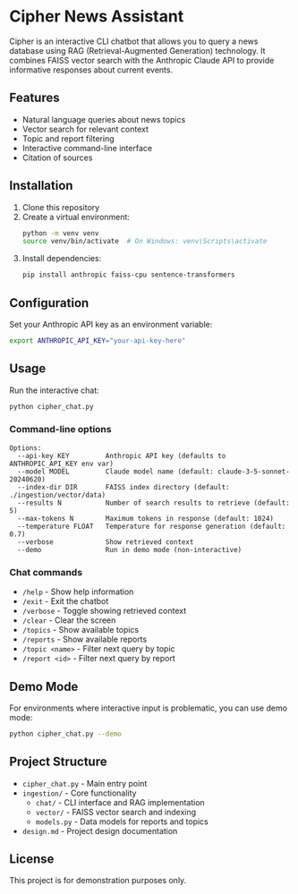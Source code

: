 # Cipher News Assistant

Cipher is an interactive CLI chatbot that allows you to query a news database using RAG (Retrieval-Augmented Generation) technology. It combines FAISS vector search with the Anthropic Claude API to provide informative responses about current events.

## Features

- Natural language queries about news topics
- Vector search for relevant context
- Topic and report filtering
- Interactive command-line interface
- Citation of sources

## Installation

1. Clone this repository
2. Create a virtual environment:
   ```bash
   python -m venv venv
   source venv/bin/activate  # On Windows: venv\Scripts\activate
   ```
3. Install dependencies:
   ```bash
   pip install anthropic faiss-cpu sentence-transformers
   ```

## Configuration

Set your Anthropic API key as an environment variable:

```bash
export ANTHROPIC_API_KEY="your-api-key-here"
```

## Usage

Run the interactive chat:

```bash
python cipher_chat.py
```

### Command-line options

```
Options:
  --api-key KEY         Anthropic API key (defaults to ANTHROPIC_API_KEY env var)
  --model MODEL         Claude model name (default: claude-3-5-sonnet-20240620)
  --index-dir DIR       FAISS index directory (default: ./ingestion/vector/data)
  --results N           Number of search results to retrieve (default: 5)
  --max-tokens N        Maximum tokens in response (default: 1024)
  --temperature FLOAT   Temperature for response generation (default: 0.7)
  --verbose             Show retrieved context
  --demo                Run in demo mode (non-interactive)
```

### Chat commands

- `/help` - Show help information
- `/exit` - Exit the chatbot
- `/verbose` - Toggle showing retrieved context
- `/clear` - Clear the screen
- `/topics` - Show available topics
- `/reports` - Show available reports
- `/topic <name>` - Filter next query by topic
- `/report <id>` - Filter next query by report

## Demo Mode

For environments where interactive input is problematic, you can use demo mode:

```bash
python cipher_chat.py --demo
```

## Project Structure

- `cipher_chat.py` - Main entry point
- `ingestion/` - Core functionality
  - `chat/` - CLI interface and RAG implementation
  - `vector/` - FAISS vector search and indexing
  - `models.py` - Data models for reports and topics
- `design.md` - Project design documentation

## License

This project is for demonstration purposes only.